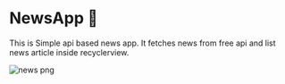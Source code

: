# NewsApp 📰
This is Simple api based news app. 
It fetches news from free api and list news article inside recyclerview.


![news png](https://user-images.githubusercontent.com/69184127/106843210-7f981680-66cb-11eb-8c32-76f0c78ff8d9.png)









